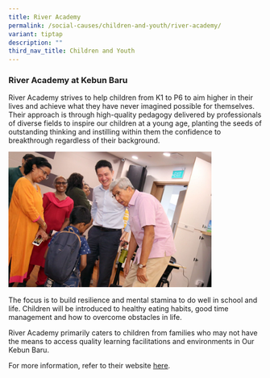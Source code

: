 ```yaml
---
title: River Academy
permalink: /social-causes/children-and-youth/river-academy/
variant: tiptap
description: ""
third_nav_title: Children and Youth
---
```

<h3><strong>River Academy at Kebun Baru</strong></h3><p>River Academy strives to help children from K1 to P6 to aim higher in their lives and achieve what they have never imagined possible for themselves. Their approach is through high-quality pedagogy delivered by professionals of diverse fields to inspire our children at a young age, planting the seeds of outstanding thinking and instilling within them the confidence to breakthrough regardless of their background.</p><div class="isomer-image-wrapper"><img style="width: 80%;" height="auto" width="100%" alt="" src="/images/River_academy_photo.png"></div><p>The focus is to build resilience and mental stamina to do well in school and life. Children will be introduced to healthy eating habits, good time management and how to overcome obstacles in life.</p><p>River Academy primarily caters to children from families who may not have the means to access quality learning facilitations and environments in Our Kebun Baru. </p><p>For more information, refer to their website <a href="https://safe.menlosecurity.com/https://www.riveracademy.org.sg/" rel="noopener noreferrer nofollow" target="_blank">here</a>.</p><p></p>